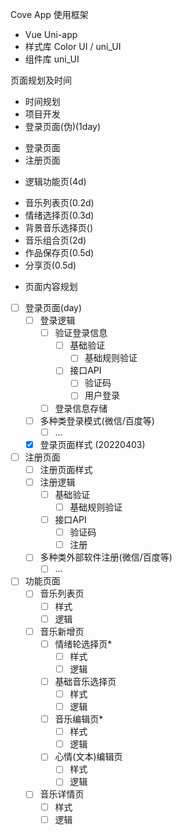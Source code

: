 Cove App
使用框架
- Vue Uni-app
- 样式库 Color UI  / uni_UI
- 组件库 uni_UI

页面规划及时间
- 时间规划
- 项目开发
- 登录页面(伪)(1day)
* 登录页面
* 注册页面
- 逻辑功能页(4d)
* 音乐列表页(0.2d)
* 情绪选择页(0.3d)
* 背景音乐选择页()
* 音乐组合页(2d)
* 作品保存页(0.5d)
* 分享页(0.5d)

- 页面内容规划
- [ ] 登录页面(day)
    - [ ] 登录逻辑
        - [ ] 验证登录信息
            - [ ] 基础验证
                - [ ] 基础规则验证
            - [ ] 接口API
                - [ ] 验证码
                - [ ] 用户登录
        - [ ] 登录信息存储
    - [ ] 多种类登录模式(微信/百度等)
        - [ ] …
    - [x] 登录页面样式 (20220403)
- [ ] 注册页面
    - [ ] 注册页面样式
    - [ ] 注册逻辑
        - [ ] 基础验证
            - [ ] 基础规则验证
        - [ ] 接口API
            - [ ] 验证码
            - [ ] 注册
    - [ ] 多种类外部软件注册(微信/百度等)
        - [ ] …
- [ ] 功能页面
    - [ ] 音乐列表页
        - [ ] 样式
        - [ ] 逻辑
    - [ ] 音乐新增页
        - [ ] 情绪轮选择页*
            - [ ] 样式
            - [ ] 逻辑
        - [ ] 基础音乐选择页
            - [ ] 样式
            - [ ] 逻辑
        - [ ] 音乐编辑页*
            - [ ] 样式
            - [ ] 逻辑
        - [ ] 心情(文本)编辑页
            - [ ] 样式
            - [ ] 逻辑
    - [ ] 音乐详情页
        - [ ] 样式
        - [ ] 逻辑
